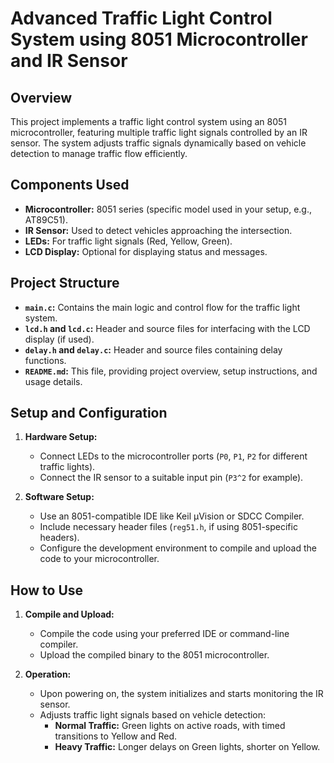 # Advanced Traffic Light Control System using 8051 Microcontroller and IR Sensor

## Overview

This project implements a traffic light control system using an 8051 microcontroller, featuring multiple traffic light signals controlled by an IR sensor. The system adjusts traffic signals dynamically based on vehicle detection to manage traffic flow efficiently.

## Components Used

- **Microcontroller:** 8051 series (specific model used in your setup, e.g., AT89C51).
- **IR Sensor:** Used to detect vehicles approaching the intersection.
- **LEDs:** For traffic light signals (Red, Yellow, Green).
- **LCD Display:** Optional for displaying status and messages.

## Project Structure

- **`main.c`:** Contains the main logic and control flow for the traffic light system.
- **`lcd.h` and `lcd.c`:** Header and source files for interfacing with the LCD display (if used).
- **`delay.h` and `delay.c`:** Header and source files containing delay functions.
- **`README.md`:** This file, providing project overview, setup instructions, and usage details.

## Setup and Configuration

1. **Hardware Setup:**
   - Connect LEDs to the microcontroller ports (`P0`, `P1`, `P2` for different traffic lights).
   - Connect the IR sensor to a suitable input pin (`P3^2` for example).

2. **Software Setup:**
   - Use an 8051-compatible IDE like Keil µVision or SDCC Compiler.
   - Include necessary header files (`reg51.h`, if using 8051-specific headers).
   - Configure the development environment to compile and upload the code to your microcontroller.

## How to Use

1. **Compile and Upload:**
   - Compile the code using your preferred IDE or command-line compiler.
   - Upload the compiled binary to the 8051 microcontroller.

2. **Operation:**
   - Upon powering on, the system initializes and starts monitoring the IR sensor.
   - Adjusts traffic light signals based on vehicle detection:
     - **Normal Traffic:** Green lights on active roads, with timed transitions to Yellow and Red.
     - **Heavy Traffic:** Longer delays on Green lights, shorter on Yellow.
